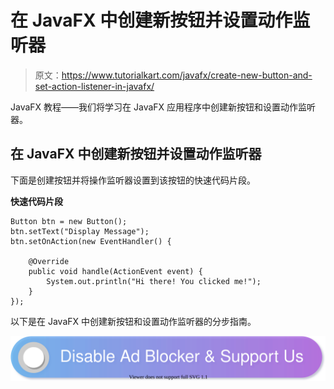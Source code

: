 # 在 JavaFX 中创建新按钮并设置动作监听器

> 原文：<https://www.tutorialkart.com/javafx/create-new-button-and-set-action-listener-in-javafx/>

JavaFX 教程——我们将学习在 JavaFX 应用程序中创建新按钮和设置动作监听器。

## 在 JavaFX 中创建新按钮并设置动作监听器

下面是创建按钮并将操作监听器设置到该按钮的快速代码片段。

**快速代码片段**

```
Button btn = new Button();
btn.setText("Display Message");
btn.setOnAction(new EventHandler() {

    @Override
    public void handle(ActionEvent event) {
        System.out.println("Hi there! You clicked me!");
    }
});
```

以下是在 JavaFX 中创建新按钮和设置动作监听器的分步指南。

[![](img/925da31b32d6bc3827932f6c8afb11bb.png)](https://www.tutorialkart.com/)